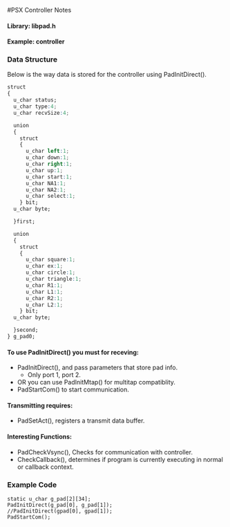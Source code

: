 #PSX Controller Notes

#### Library: libpad.h
#### Example: controller

### Data Structure
Below is the way data is stored for the controller using PadInitDirect().

```css
struct
{
  u_char status;
  u_char type:4;
  u_char recvSize:4;

  union
  {
    struct
    {
      u_char left:1;
      u_char down:1;
      u_char right:1;
      u_char up:1;
      u_char start:1;
      u_char NA1:1;
      u_char NA2:1;
      u_char select:1;
    } bit;
  u_char byte;

  }first;

  union
  {
    struct
    {
      u_char square:1;
      u_char ex:1;
      u_char circle:1;
      u_char triangle:1;
      u_char R1:1;
      u_char L1:1;
      u_char R2:1;
      u_char L2:1;
    } bit;
  u_char byte;

  }second;
} g_pad0;
```

#### To use PadInitDirect() you must for receving:

* PadInitDirect(), and pass parameters that store pad info.
  * Only port 1, port 2.
* OR you can use PadInitMtap() for multitap compatiblity.
* PadStartCom() to start communication.

#### Transmitting requires:

* PadSetAct(), registers a transmit data buffer.

#### Interesting Functions:

* PadCheckVsync(), Checks for communication with controller.
* CheckCallback(), determines if program is currently executing in normal or callback context.

### Example Code
```
static u_char g_pad[2][34];
PadInitDirect(g_pad[0], g_pad[1]);
//PadInitDirect(gpad[0], gpad[1]);
PadStartCom();
```

